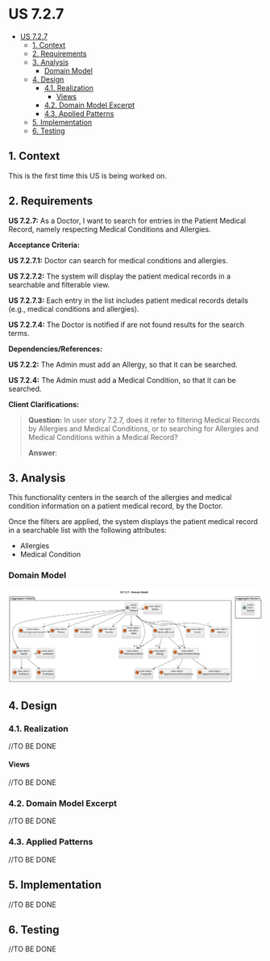 # US 7.2.7

<!-- TOC -->
* [US 7.2.7](#us-727)
  * [1. Context](#1-context)
  * [2. Requirements](#2-requirements)
  * [3. Analysis](#3-analysis)
    * [Domain Model](#domain-model)
  * [4. Design](#4-design)
    * [4.1. Realization](#41-realization)
      * [Views](#views)
    * [4.2. Domain Model Excerpt](#42-domain-model-excerpt)
    * [4.3. Applied Patterns](#43-applied-patterns)
  * [5. Implementation](#5-implementation)
  * [6. Testing](#6-testing)
<!-- TOC -->


## 1. Context

This is the first time this US is being worked on.

## 2. Requirements

**US 7.2.7:** As a Doctor, I want to search for entries in the Patient Medical Record, namely respecting Medical 
Conditions and Allergies.

**Acceptance Criteria:**

**US 7.2.7.1:** Doctor can search for medical conditions and allergies.

**US 7.2.7.2:** The system will display the patient medical records in a searchable and filterable view.

**US 7.2.7.3:** Each entry in the list includes patient medical records details (e.g., medical conditions and allergies).

**US 7.2.7.4:** The Doctor is notified if are not found results for the search terms.


**Dependencies/References:**

**US 7.2.2:** The Admin must add an Allergy, so that it can be searched.

**US 7.2.4:** The Admin must add a Medical Condition, so that it can be searched.


**Client Clarifications:**

>**Question:** In user story 7.2.7, does it refer to filtering Medical Records by Allergies and Medical Conditions, or to 
> searching for Allergies and Medical Conditions within a Medical Record?
>
>**Answer**:


## 3. Analysis

This functionality centers in the search of the allergies and medical condition information on a patient medical record,
by the Doctor.

Once the filters are applied, the system displays the patient medical record in a searchable list with the following attributes:
- Allergies
- Medical Condition


### Domain Model

![us-7.2.7-dm.svg](diagrams/dm/us-7.2.7-dm.svg)

## 4. Design

### 4.1. Realization

//TO BE DONE

#### Views

//TO BE DONE

### 4.2. Domain Model Excerpt

//TO BE DONE

### 4.3. Applied Patterns

//TO BE DONE

## 5. Implementation

//TO BE DONE

## 6. Testing

//TO BE DONE